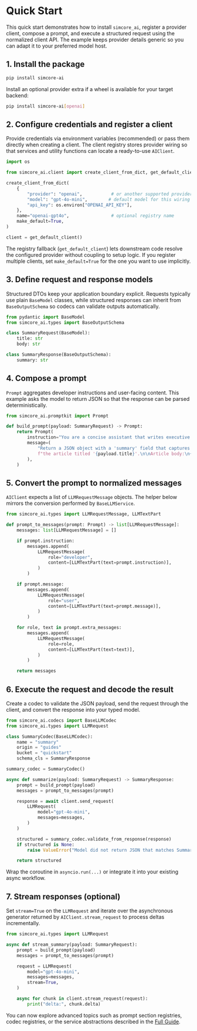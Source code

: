 # Quick Start

This quick start demonstrates how to install `simcore_ai`, register a provider client, compose a prompt, and execute a structured request using the normalized client API. The example keeps provider details generic so you can adapt it to your preferred model host.

## 1. Install the package

```bash
pip install simcore-ai
```

Install an optional provider extra if a wheel is available for your target backend:

```bash
pip install simcore-ai[openai]
```

## 2. Configure credentials and register a client

Provide credentials via environment variables (recommended) or pass them directly when creating a client. The client registry stores provider wiring so that services and utility functions can locate a ready-to-use `AIClient`.

```python
import os

from simcore_ai.client import create_client_from_dict, get_default_client

create_client_from_dict(
    {
        "provider": "openai",           # or another supported provider key
        "model": "gpt-4o-mini",        # default model for this wiring
        "api_key": os.environ["OPENAI_API_KEY"],
    },
    name="openai-gpt4o",                # optional registry name
    make_default=True,
)

client = get_default_client()
```

The registry fallback (`get_default_client`) lets downstream code resolve the configured provider without coupling to setup logic. If you register multiple clients, set `make_default=True` for the one you want to use implicitly.

## 3. Define request and response models

Structured DTOs keep your application boundary explicit. Requests typically use plain `BaseModel` classes, while structured responses can inherit from `BaseOutputSchema` so codecs can validate outputs automatically.

```python
from pydantic import BaseModel
from simcore_ai.types import BaseOutputSchema

class SummaryRequest(BaseModel):
    title: str
    body: str

class SummaryResponse(BaseOutputSchema):
    summary: str
```

## 4. Compose a prompt

`Prompt` aggregates developer instructions and user-facing content. This example asks the model to return JSON so that the response can be parsed deterministically.

```python
from simcore_ai.promptkit import Prompt

def build_prompt(payload: SummaryRequest) -> Prompt:
    return Prompt(
        instruction="You are a concise assistant that writes executive summaries.",
        message=(
            "Return a JSON object with a 'summary' field that captures the key points of "
            f"the article titled '{payload.title}'.\n\nArticle body:\n{payload.body}"
        ),
    )
```

## 5. Convert the prompt to normalized messages

`AIClient` expects a list of `LLMRequestMessage` objects. The helper below mirrors the conversion performed by `BaseLLMService`.

```python
from simcore_ai.types import LLMRequestMessage, LLMTextPart

def prompt_to_messages(prompt: Prompt) -> list[LLMRequestMessage]:
    messages: list[LLMRequestMessage] = []

    if prompt.instruction:
        messages.append(
            LLMRequestMessage(
                role="developer",
                content=[LLMTextPart(text=prompt.instruction)],
            )
        )

    if prompt.message:
        messages.append(
            LLMRequestMessage(
                role="user",
                content=[LLMTextPart(text=prompt.message)],
            )
        )

    for role, text in prompt.extra_messages:
        messages.append(
            LLMRequestMessage(
                role=role,
                content=[LLMTextPart(text=text)],
            )
        )

    return messages
```

## 6. Execute the request and decode the result

Create a codec to validate the JSON payload, send the request through the client, and convert the response into your typed model.

```python
from simcore_ai.codecs import BaseLLMCodec
from simcore_ai.types import LLMRequest

class SummaryCodec(BaseLLMCodec):
    name = "summary"
    origin = "guides"
    bucket = "quickstart"
    schema_cls = SummaryResponse

summary_codec = SummaryCodec()

async def summarize(payload: SummaryRequest) -> SummaryResponse:
    prompt = build_prompt(payload)
    messages = prompt_to_messages(prompt)

    response = await client.send_request(
        LLMRequest(
            model="gpt-4o-mini",
            messages=messages,
        )
    )

    structured = summary_codec.validate_from_response(response)
    if structured is None:
        raise ValueError("Model did not return JSON that matches SummaryResponse")

    return structured
```

Wrap the coroutine in `asyncio.run(...)` or integrate it into your existing async workflow.

## 7. Stream responses (optional)

Set `stream=True` on the `LLMRequest` and iterate over the asynchronous generator returned by `AIClient.stream_request` to process deltas incrementally.

```python
from simcore_ai.types import LLMRequest

async def stream_summary(payload: SummaryRequest):
    prompt = build_prompt(payload)
    messages = prompt_to_messages(prompt)

    request = LLMRequest(
        model="gpt-4o-mini",
        messages=messages,
        stream=True,
    )

    async for chunk in client.stream_request(request):
        print("delta:", chunk.delta)
```

You can now explore advanced topics such as prompt section registries, codec registries, or the service abstractions described in the [Full Guide](full_documentation.md).

